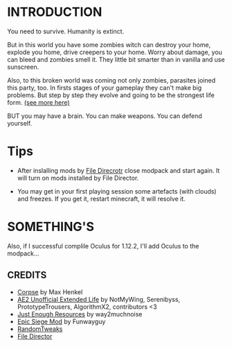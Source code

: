 # INTRODUCTION

You need to survive. Humanity is extinct.

But in this world you have some zombies witch can destroy your home, explode you home, drive creepers to your home. Worry about damage, you can bleed and zombies smell it. They little bit smarter than in vanilla and use sunscreen.

Also, to this broken world was coming not only zombies, parasites joined this party, too. In firsts stages of your gameplay they can't make big problems. But step by step they evolve and going to be the strongest life form. [(see more here)](https://scape-and-run-parasites.fandom.com/wiki/Scape_and_Run:_Parasites_Wiki)

BUT you may have a brain. You can make weapons. You can defend yourself.

# Tips

- After inslalling mods by [File Direcrotr](https://github.com/TerraFirmaCraft-The-Final-Frontier/FileDirector) close modpack and start again. It will turn on mods installed by File Director.

- You may get in your first playing session some artefacts (with clouds) and freezes. If you get it, restart minecraft, it will resolve it.

# SOMETHING'S

Also, if I successful complile Oculus for 1.12.2, I'll add Oculus to the modpack...

## CREDITS

- [Corpse](https://minecraft.curseforge.com/projects/corpse) by Max Henkel
- [AE2 Unofficial Extended Life](https://github.com/AE2-UEL/Applied-Energistics-2) by NotMyWing, Serenibyss, PrototypeTrousers, AlgorithmX2, contributors <3
- [Just Enough Resources](https://www.curseforge.com/minecraft/mc-mods/just-enough-resources-jer) by way2muchnoise
- [Epic Siege Mod](https://www.curseforge.com/minecraft/mc-mods/epic-siege-mod) by Funwayguy
- [RandomTweaks](https://www.curseforge.com/minecraft/mc-mods/randomtweaks)
- [File Director](https://github.com/TerraFirmaCraft-The-Final-Frontier/FileDirector)

